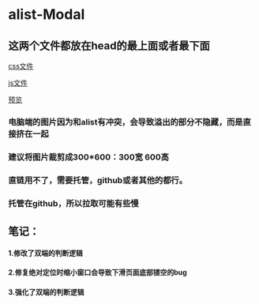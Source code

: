 # alist-Modal
## 这两个文件都放在head的最上面或者最下面
[css文件](https://msg-lbo.github.io/alist-beautify/Modal/modal.css)

[js文件](https://msg-lbo.github.io/alist-beautify/Modal/modal.js)

[预览](https://pan.ylmty.cc)
### 电脑端的图片因为和alist有冲突，会导致溢出的部分不隐藏，而是直接挤在一起
### 建议将图片裁剪成300*600：300宽 600高
### 直链用不了，需要托管，github或者其他的都行。
### 托管在github，所以拉取可能有些慢

## 笔记：
#### 1.修改了双端的判断逻辑
#### 2.修复绝对定位时缩小窗口会导致下滑页面底部镂空的bug
#### 3.强化了双端的判断逻辑
